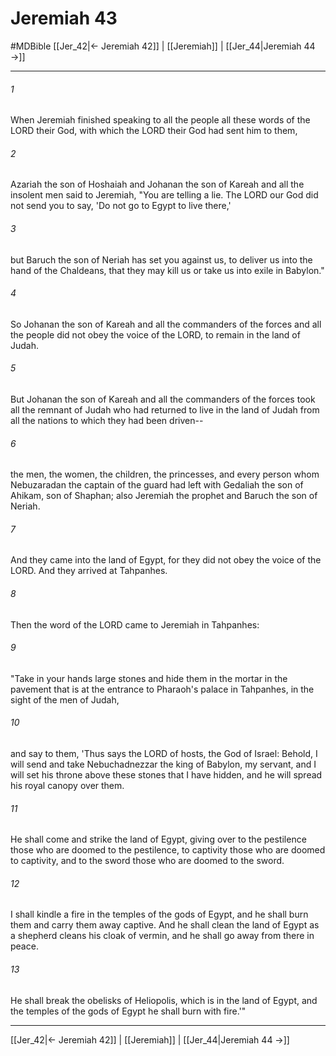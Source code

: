 # Jeremiah 43
#MDBible
[[Jer_42|← Jeremiah 42]] | [[Jeremiah]] | [[Jer_44|Jeremiah 44 →]]

***

###### 1 

When Jeremiah finished speaking to all the people all these words of the LORD their God, with which the LORD their God had sent him to them, 

###### 2 

Azariah the son of Hoshaiah and Johanan the son of Kareah and all the insolent men said to Jeremiah, "You are telling a lie. The LORD our God did not send you to say, 'Do not go to Egypt to live there,' 

###### 3 

but Baruch the son of Neriah has set you against us, to deliver us into the hand of the Chaldeans, that they may kill us or take us into exile in Babylon." 

###### 4 

So Johanan the son of Kareah and all the commanders of the forces and all the people did not obey the voice of the LORD, to remain in the land of Judah. 

###### 5 

But Johanan the son of Kareah and all the commanders of the forces took all the remnant of Judah who had returned to live in the land of Judah from all the nations to which they had been driven-- 

###### 6 

the men, the women, the children, the princesses, and every person whom Nebuzaradan the captain of the guard had left with Gedaliah the son of Ahikam, son of Shaphan; also Jeremiah the prophet and Baruch the son of Neriah. 

###### 7 

And they came into the land of Egypt, for they did not obey the voice of the LORD. And they arrived at Tahpanhes. 

###### 8 

Then the word of the LORD came to Jeremiah in Tahpanhes: 

###### 9 

"Take in your hands large stones and hide them in the mortar in the pavement that is at the entrance to Pharaoh's palace in Tahpanhes, in the sight of the men of Judah, 

###### 10 

and say to them, 'Thus says the LORD of hosts, the God of Israel: Behold, I will send and take Nebuchadnezzar the king of Babylon, my servant, and I will set his throne above these stones that I have hidden, and he will spread his royal canopy over them. 

###### 11 

He shall come and strike the land of Egypt, giving over to the pestilence those who are doomed to the pestilence, to captivity those who are doomed to captivity, and to the sword those who are doomed to the sword. 

###### 12 

I shall kindle a fire in the temples of the gods of Egypt, and he shall burn them and carry them away captive. And he shall clean the land of Egypt as a shepherd cleans his cloak of vermin, and he shall go away from there in peace. 

###### 13 

He shall break the obelisks of Heliopolis, which is in the land of Egypt, and the temples of the gods of Egypt he shall burn with fire.'" 

***

[[Jer_42|← Jeremiah 42]] | [[Jeremiah]] | [[Jer_44|Jeremiah 44 →]]
